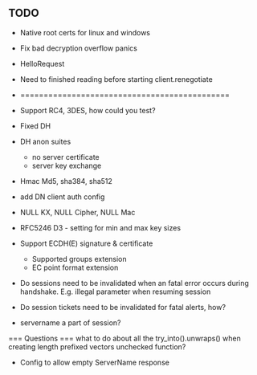 ## TODO

- Native root certs for linux and windows

- Fix bad decryption overflow panics

- HelloRequest
- Need to finished reading before starting client.renegotiate

- =============================================


- Support RC4, 3DES, how could you test?

- Fixed DH

- DH anon suites
    - no server certificate
    - server key exchange

- Hmac Md5, sha384, sha512

- add DN client auth config

- NULL KX, NULL Cipher, NULL Mac


- RFC5246 D3 - setting for min and max key sizes

- Support ECDH(E) signature & certificate
    - Supported groups extension
    - EC point format extension

- Do sessions need to be invalidated when an fatal error occurs during handshake. E.g. illegal parameter when resuming session
- Do session tickets need to be invalidated for fatal alerts, how?
- servername a part of session?


=== Questions ===
what to do about all the try_into().unwraps() when creating length prefixed vectors
unchecked function?

- Config to allow empty ServerName response
